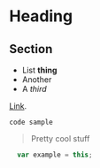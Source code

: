 # Heading

## Section

* List **thing**
* Another
* A *third*

[Link](http://www.google.com/).

`code sample`

>Pretty cool stuff

```javascript
  var example = this;
```
